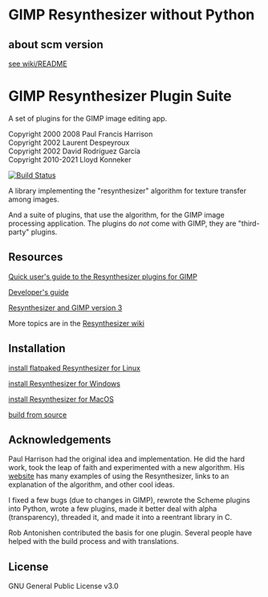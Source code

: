 # GIMP Resynthesizer without Python
## about scm version
[see wiki/README](https://github.com/itr-tert/gimp-resynthesizer-scm/wiki/README)

# GIMP Resynthesizer Plugin Suite

A set of plugins for the GIMP image editing app.

  Copyright 2000 2008  Paul Francis Harrison  
  Copyright 2002  Laurent Despeyroux  
  Copyright 2002  David Rodríguez García  
  Copyright 2010-2021  Lloyd Konneker 

[![Build Status](https://travis-ci.org/bootchk/resynthesizer.svg?branch=master)](https://travis-ci.org/bootchk/resynthesizer)

A library implementing the "resynthesizer" algorithm for texture transfer among images.

And a suite of plugins, that use the algorithm, for the GIMP image processing application.
The plugins do _not_ come with GIMP, they are "third-party" plugins.

## Resources

[Quick user's guide to the Resynthesizer plugins for GIMP](https://github.com/bootchk/resynthesizer/wiki/Quick-user's-guide-to-the-Resynthesizer-plugins-for-GIMP)

[Developer's guide](https://github.com/bootchk/resynthesizer/wiki/Developer's-guide-to-the-Resynthesizer-code-and-dependencies)

[Resynthesizer and GIMP version 3](https://github.com/bootchk/resynthesizer/wiki/Resynthesizer-and-GIMP-version-3)

More topics are in the [Resynthesizer wiki](https://github.com/bootchk/resynthesizer/wiki)

## Installation

[install flatpaked Resynthesizer for Linux](https://github.com/bootchk/resynthesizer/wiki/Install-Resynthesizer#flatpak)

[install Resynthesizer for Windows](https://github.com/bootchk/resynthesizer/wiki/Install-Resynthesizer#windows)

[install Resynthesizer for MacOS](https://github.com/bootchk/resynthesizer/wiki/Install-Resynthesizer#mac-osx)

[build from source](https://github.com/bootchk/resynthesizer/wiki/Build-Resynthesizer-from-source)

## Acknowledgements

Paul Harrison had the original idea and implementation.  He did the hard work, took the leap of faith and experimented with a new algorithm.  His [website](http://www.logarithmic.net/pfh/) has many examples of using the Resynthesizer, links to an explanation of the algorithm, and other cool ideas.

I fixed a few bugs (due to changes in GIMP), rewrote the Scheme plugins into Python, wrote a few plugins, made it better deal with alpha (transparency), threaded it, and made it into a reentrant library in C.

Rob Antonishen contributed the basis for one plugin.  Several people have helped with the build process and with translations.

## License

GNU General Public License v3.0

